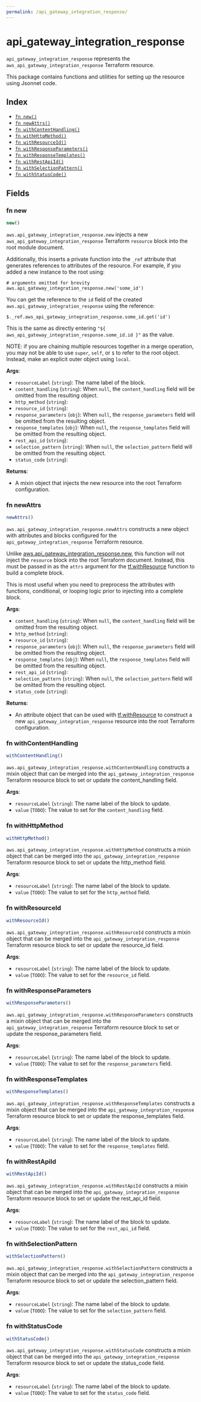 ```yaml
---
permalink: /api_gateway_integration_response/
---
```


# api_gateway_integration_response

`api_gateway_integration_response` represents the `aws_api_gateway_integration_response` Terraform resource.



This package contains functions and utilities for setting up the resource using Jsonnet code.


## Index

* [`fn new()`](#fn-new)
* [`fn newAttrs()`](#fn-newattrs)
* [`fn withContentHandling()`](#fn-withcontenthandling)
* [`fn withHttpMethod()`](#fn-withhttpmethod)
* [`fn withResourceId()`](#fn-withresourceid)
* [`fn withResponseParameters()`](#fn-withresponseparameters)
* [`fn withResponseTemplates()`](#fn-withresponsetemplates)
* [`fn withRestApiId()`](#fn-withrestapiid)
* [`fn withSelectionPattern()`](#fn-withselectionpattern)
* [`fn withStatusCode()`](#fn-withstatuscode)

## Fields

### fn new

```ts
new()
```


`aws.api_gateway_integration_response.new` injects a new `aws_api_gateway_integration_response` Terraform `resource`
block into the root module document.

Additionally, this inserts a private function into the `_ref` attribute that generates references to attributes of the
resource. For example, if you added a new instance to the root using:

    # arguments omitted for brevity
    aws.api_gateway_integration_response.new('some_id')

You can get the reference to the `id` field of the created `aws.api_gateway_integration_response` using the reference:

    $._ref.aws_api_gateway_integration_response.some_id.get('id')

This is the same as directly entering `"${ aws_api_gateway_integration_response.some_id.id }"` as the value.

NOTE: if you are chaining multiple resources together in a merge operation, you may not be able to use `super`, `self`,
or `$` to refer to the root object. Instead, make an explicit outer object using `local`.

**Args**:
  - `resourceLabel` (`string`): The name label of the block.
  - `content_handling` (`string`):  When `null`, the `content_handling` field will be omitted from the resulting object.
  - `http_method` (`string`): 
  - `resource_id` (`string`): 
  - `response_parameters` (`obj`):  When `null`, the `response_parameters` field will be omitted from the resulting object.
  - `response_templates` (`obj`):  When `null`, the `response_templates` field will be omitted from the resulting object.
  - `rest_api_id` (`string`): 
  - `selection_pattern` (`string`):  When `null`, the `selection_pattern` field will be omitted from the resulting object.
  - `status_code` (`string`): 

**Returns**:
- A mixin object that injects the new resource into the root Terraform configuration.


### fn newAttrs

```ts
newAttrs()
```


`aws.api_gateway_integration_response.newAttrs` constructs a new object with attributes and blocks configured for the `api_gateway_integration_response`
Terraform resource.

Unlike [aws.api_gateway_integration_response.new](#fn-apigatewayintegrationresponsenew), this function will not inject the `resource`
block into the root Terraform document. Instead, this must be passed in as the `attrs` argument for the
[tf.withResource](https://github.com/tf-libsonnet/core/tree/main/docs#fn-withresource) function to build a complete block.

This is most useful when you need to preprocess the attributes with functions, conditional, or looping logic prior to
injecting into a complete block.

**Args**:
  - `content_handling` (`string`):  When `null`, the `content_handling` field will be omitted from the resulting object.
  - `http_method` (`string`): 
  - `resource_id` (`string`): 
  - `response_parameters` (`obj`):  When `null`, the `response_parameters` field will be omitted from the resulting object.
  - `response_templates` (`obj`):  When `null`, the `response_templates` field will be omitted from the resulting object.
  - `rest_api_id` (`string`): 
  - `selection_pattern` (`string`):  When `null`, the `selection_pattern` field will be omitted from the resulting object.
  - `status_code` (`string`): 

**Returns**:
  - An attribute object that can be used with [tf.withResource](https://github.com/tf-libsonnet/core/tree/main/docs#fn-withresource) to construct a new `api_gateway_integration_response` resource into the root Terraform configuration.


### fn withContentHandling

```ts
withContentHandling()
```

`aws.api_gateway_integration_response.withContentHandling` constructs a mixin object that can be merged into the `api_gateway_integration_response`
Terraform resource block to set or update the content_handling field.



**Args**:
  - `resourceLabel` (`string`): The name label of the block to update.
  - `value` (`TODO`): The value to set for the `content_handling` field.


### fn withHttpMethod

```ts
withHttpMethod()
```

`aws.api_gateway_integration_response.withHttpMethod` constructs a mixin object that can be merged into the `api_gateway_integration_response`
Terraform resource block to set or update the http_method field.



**Args**:
  - `resourceLabel` (`string`): The name label of the block to update.
  - `value` (`TODO`): The value to set for the `http_method` field.


### fn withResourceId

```ts
withResourceId()
```

`aws.api_gateway_integration_response.withResourceId` constructs a mixin object that can be merged into the `api_gateway_integration_response`
Terraform resource block to set or update the resource_id field.



**Args**:
  - `resourceLabel` (`string`): The name label of the block to update.
  - `value` (`TODO`): The value to set for the `resource_id` field.


### fn withResponseParameters

```ts
withResponseParameters()
```

`aws.api_gateway_integration_response.withResponseParameters` constructs a mixin object that can be merged into the `api_gateway_integration_response`
Terraform resource block to set or update the response_parameters field.



**Args**:
  - `resourceLabel` (`string`): The name label of the block to update.
  - `value` (`TODO`): The value to set for the `response_parameters` field.


### fn withResponseTemplates

```ts
withResponseTemplates()
```

`aws.api_gateway_integration_response.withResponseTemplates` constructs a mixin object that can be merged into the `api_gateway_integration_response`
Terraform resource block to set or update the response_templates field.



**Args**:
  - `resourceLabel` (`string`): The name label of the block to update.
  - `value` (`TODO`): The value to set for the `response_templates` field.


### fn withRestApiId

```ts
withRestApiId()
```

`aws.api_gateway_integration_response.withRestApiId` constructs a mixin object that can be merged into the `api_gateway_integration_response`
Terraform resource block to set or update the rest_api_id field.



**Args**:
  - `resourceLabel` (`string`): The name label of the block to update.
  - `value` (`TODO`): The value to set for the `rest_api_id` field.


### fn withSelectionPattern

```ts
withSelectionPattern()
```

`aws.api_gateway_integration_response.withSelectionPattern` constructs a mixin object that can be merged into the `api_gateway_integration_response`
Terraform resource block to set or update the selection_pattern field.



**Args**:
  - `resourceLabel` (`string`): The name label of the block to update.
  - `value` (`TODO`): The value to set for the `selection_pattern` field.


### fn withStatusCode

```ts
withStatusCode()
```

`aws.api_gateway_integration_response.withStatusCode` constructs a mixin object that can be merged into the `api_gateway_integration_response`
Terraform resource block to set or update the status_code field.



**Args**:
  - `resourceLabel` (`string`): The name label of the block to update.
  - `value` (`TODO`): The value to set for the `status_code` field.
